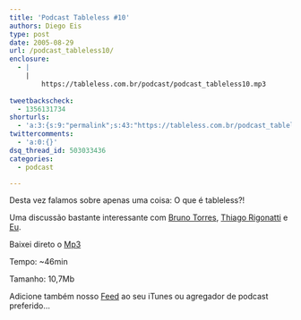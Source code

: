 ```yaml
---
title: 'Podcast Tableless #10'
authors: Diego Eis
type: post
date: 2005-08-29
url: /podcast_tableless10/
enclosure:
  - |
    |
        https://tableless.com.br/podcast/podcast_tableless10.mp3
        
tweetbackscheck:
  - 1356131734
shorturls:
  - 'a:3:{s:9:"permalink";s:43:"https://tableless.com.br/podcast_tableless10";s:7:"tinyurl";s:26:"https://tinyurl.com/3sx97dh";s:4:"isgd";s:19:"https://is.gd/qvybN6";}'
twittercomments:
  - 'a:0:{}'
dsq_thread_id: 503033436
categories:
  - podcast

---
```

Desta vez falamos sobre apenas uma coisa: O que é tableless?!
  
Uma discussão bastante interessante com [Bruno Torres][1], [Thiago Rigonatti][2] e [Eu][3]. 

Baixei direto o [Mp3][4]
  
Tempo: ~46min
  
Tamanho: 10,7Mb 

Adicione também nosso [Feed][5] ao seu iTunes ou agregador de podcast preferido&#8230;

 [1]: https://brunotorres.net/ "Bruno Torres"
 [2]: https://www.rigonatti.com.br/ "Rigonatti.com.br"
 [3]: https://tableless.com.br/eyesmiles/ "Diego Eis - Tableless"
 [4]: https://tableless.com.br/podcast/podcast_tableless10.mp3 "Podcast Tableless 10"
 [5]: https://tableless.com.br/rss.asp "Podcast e RSS do Tableless"